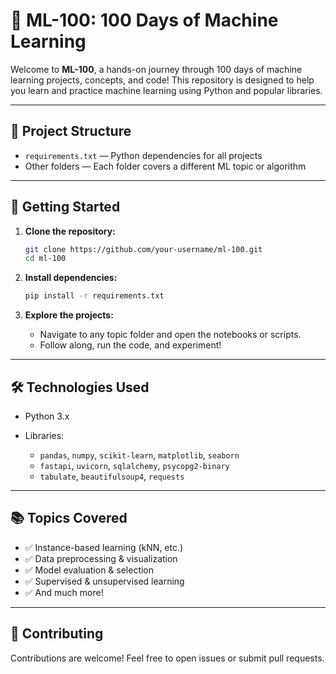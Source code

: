 # 🧠 ML-100: 100 Days of Machine Learning

Welcome to **ML-100**, a hands-on journey through 100 days of machine learning projects, concepts, and code!
This repository is designed to help you learn and practice machine learning using Python and popular libraries.

---

## 📂 Project Structure

- `requirements.txt` — Python dependencies for all projects
- Other folders — Each folder covers a different ML topic or algorithm

---

## 🚀 Getting Started

1. **Clone the repository:**

   ```bash
   git clone https://github.com/your-username/ml-100.git
   cd ml-100
   ```

2. **Install dependencies:**

   ```bash
   pip install -r requirements.txt
   ```

3. **Explore the projects:**

   - Navigate to any topic folder and open the notebooks or scripts.
   - Follow along, run the code, and experiment!

---

## 🛠️ Technologies Used

- Python 3.x
- Libraries:

  - `pandas`, `numpy`, `scikit-learn`, `matplotlib`, `seaborn`
  - `fastapi`, `uvicorn`, `sqlalchemy`, `psycopg2-binary`
  - `tabulate`, `beautifulsoup4`, `requests`

---

## 📚 Topics Covered

- ✅ Instance-based learning (kNN, etc.)
- ✅ Data preprocessing & visualization
- ✅ Model evaluation & selection
- ✅ Supervised & unsupervised learning
- ✅ And much more!

---

## 🤝 Contributing

Contributions are welcome!
Feel free to open issues or submit pull requests.
